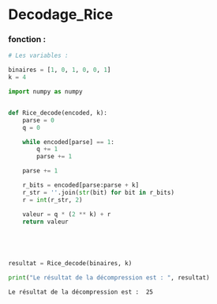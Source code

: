 # Decodage_Rice

### fonction :


```python
# Les variables : 

binaires = [1, 0, 1, 0, 0, 1]
k = 4
```


```python
import numpy as numpy


def Rice_decode(encoded, k):
    parse = 0
    q = 0

    while encoded[parse] == 1:
        q += 1
        parse += 1

    parse += 1

    r_bits = encoded[parse:parse + k]
    r_str = ''.join(str(bit) for bit in r_bits)
    r = int(r_str, 2)

    valeur = q * (2 ** k) + r
    return valeur






```


```python
resultat = Rice_decode(binaires, k)

print("Le résultat de la décompression est : ", resultat)

```

    Le résultat de la décompression est :  25

